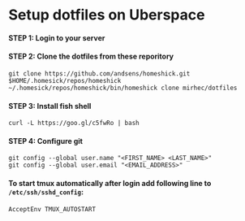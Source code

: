 # Setup dotfiles on Uberspace

#### STEP 1: Login to your server

#### STEP 2: Clone the dotfiles from these reporitory

    git clone https://github.com/andsens/homeshick.git $HOME/.homesick/repos/homeshick
    ~/.homesick/repos/homeshick/bin/homeshick clone mirhec/dotfiles

#### STEP 3: Install fish shell

    curl -L https://goo.gl/c5fwRo | bash

#### STEP 4: Configure git

    git config --global user.name "<FIRST_NAME> <LAST_NAME>"
    git config --global user.email "<EMAIL_ADDRESS>"

#### To start tmux automatically after login add following line to `/etc/ssh/sshd_config`:

    AcceptEnv TMUX_AUTOSTART
